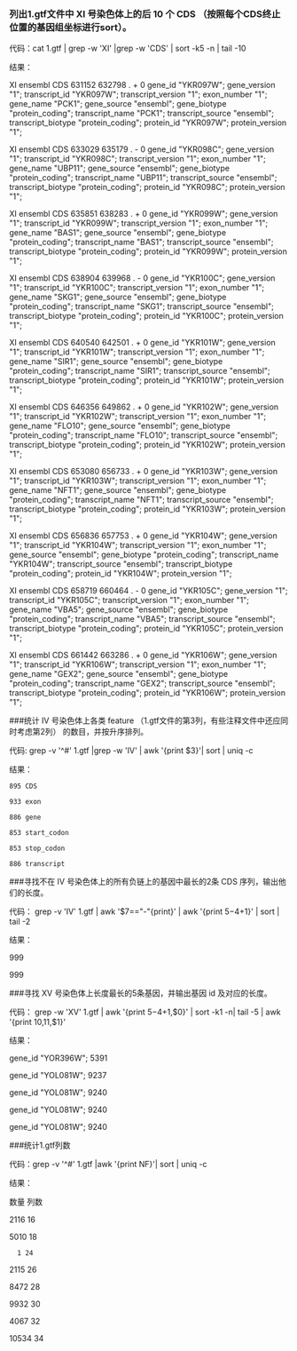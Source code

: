 ### 列出1.gtf文件中 XI 号染色体上的后 10 个 CDS （按照每个CDS终止位置的基因组坐标进行sort）。

代码：cat 1.gtf | grep -w 'XI' |grep -w 'CDS' | sort -k5 -n | tail -10

结果：

XI      ensembl CDS     631152  632798  .       +       0       gene_id "YKR097W"; gene_version "1"; transcript_id "YKR097W"; transcript_version "1"; exon_number "1"; gene_name "PCK1"; gene_source "ensembl"; gene_biotype "protein_coding"; transcript_name "PCK1"; transcript_source "ensembl"; transcript_biotype "protein_coding"; protein_id "YKR097W"; protein_version "1";

XI      ensembl CDS     633029  635179  .       -       0       gene_id "YKR098C"; gene_version "1"; transcript_id "YKR098C"; transcript_version "1"; exon_number "1"; gene_name "UBP11"; gene_source "ensembl"; gene_biotype "protein_coding"; transcript_name "UBP11"; transcript_source "ensembl"; transcript_biotype "protein_coding"; protein_id "YKR098C"; protein_version "1";

XI      ensembl CDS     635851  638283  .       +       0       gene_id "YKR099W"; gene_version "1"; transcript_id "YKR099W"; transcript_version "1"; exon_number "1"; gene_name "BAS1"; gene_source "ensembl"; gene_biotype "protein_coding"; transcript_name "BAS1"; transcript_source "ensembl"; transcript_biotype "protein_coding"; protein_id "YKR099W"; protein_version "1";

XI      ensembl CDS     638904  639968  .       -       0       gene_id "YKR100C"; gene_version "1"; transcript_id "YKR100C"; transcript_version "1"; exon_number "1"; gene_name "SKG1"; gene_source "ensembl"; gene_biotype "protein_coding"; transcript_name "SKG1"; transcript_source "ensembl"; transcript_biotype "protein_coding"; protein_id "YKR100C"; protein_version "1";

XI      ensembl CDS     640540  642501  .       +       0       gene_id "YKR101W"; gene_version "1"; transcript_id "YKR101W"; transcript_version "1"; exon_number "1"; gene_name "SIR1"; gene_source "ensembl"; gene_biotype "protein_coding"; transcript_name "SIR1"; transcript_source "ensembl"; transcript_biotype "protein_coding"; protein_id "YKR101W"; protein_version "1";

XI      ensembl CDS     646356  649862  .       +       0       gene_id "YKR102W"; gene_version "1"; transcript_id "YKR102W"; transcript_version "1"; exon_number "1"; gene_name "FLO10"; gene_source "ensembl"; gene_biotype "protein_coding"; transcript_name "FLO10"; transcript_source "ensembl"; transcript_biotype "protein_coding"; protein_id "YKR102W"; protein_version "1";

XI      ensembl CDS     653080  656733  .       +       0       gene_id "YKR103W"; gene_version "1"; transcript_id "YKR103W"; transcript_version "1"; exon_number "1"; gene_name "NFT1"; gene_source "ensembl"; gene_biotype "protein_coding"; transcript_name "NFT1"; transcript_source "ensembl"; transcript_biotype "protein_coding"; protein_id "YKR103W"; protein_version "1";

XI      ensembl CDS     656836  657753  .       +       0       gene_id "YKR104W"; gene_version "1"; transcript_id "YKR104W"; transcript_version "1"; exon_number "1"; gene_source "ensembl"; gene_biotype "protein_coding"; transcript_name "YKR104W"; transcript_source "ensembl"; transcript_biotype "protein_coding"; protein_id "YKR104W"; protein_version "1";

XI      ensembl CDS     658719  660464  .       -       0       gene_id "YKR105C"; gene_version "1"; transcript_id "YKR105C"; transcript_version "1"; exon_number "1"; gene_name "VBA5"; gene_source "ensembl"; gene_biotype "protein_coding"; transcript_name "VBA5"; transcript_source "ensembl"; transcript_biotype "protein_coding"; protein_id "YKR105C"; protein_version "1";

XI      ensembl CDS     661442  663286  .       +       0       gene_id "YKR106W"; gene_version "1"; transcript_id "YKR106W"; transcript_version "1"; exon_number "1"; gene_name "GEX2"; gene_source "ensembl"; gene_biotype "protein_coding"; transcript_name "GEX2"; transcript_source "ensembl"; transcript_biotype "protein_coding"; protein_id "YKR106W"; protein_version "1";

###统计 IV 号染色体上各类 feature （1.gtf文件的第3列，有些注释文件中还应同时考虑第2列） 的数目，并按升序排列。

代码: grep -v '^#' 1.gtf |grep -w 'IV' | awk '{print $3}'| sort | uniq -c

结果： 
   
    895 CDS
    
    933 exon
    
    886 gene
    
    853 start_codon
    
    853 stop_codon
    
    886 transcript

###寻找不在 IV 号染色体上的所有负链上的基因中最长的2条 CDS 序列，输出他们的长度。

代码： grep -v 'IV' 1.gtf | awk '$7=="-"{print}' | awk '{print $5-$4+1}' | sort | tail -2

结果：

999

999

###寻找 XV 号染色体上长度最长的5条基因，并输出基因 id 及对应的长度。

代码： grep -w 'XV' 1.gtf | awk '{print $5-$4+1,$0}' | sort -k1 -n| tail -5 | awk '{print $10,$11,$1}'

结果：

gene_id "YOR396W"; 5391

gene_id "YOL081W"; 9237

gene_id "YOL081W"; 9240

gene_id "YOL081W"; 9240

gene_id "YOL081W"; 9240

###统计1.gtf列数

代码：grep -v '^#' 1.gtf |awk '{print NF}'| sort | uniq -c

结果：

   数量 列数

   2116 16

   5010 18

      1 24

   2115 26

   8472 28

   9932 30

   4067 32

  10534 34
